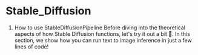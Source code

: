 # Stable_Diffusion
1. How to use StableDiffusionPipeline Before diving into the theoretical aspects of how Stable Diffusion functions, let's try it out a bit 🤗.  In this section, we show how you can run text to image inference in just a few lines of code!
